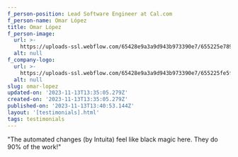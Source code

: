 ```yaml
---
f_person-position: Lead Software Engineer at Cal.com
f_person-name: Omar López
title: Omar López
f_person-image:
  url: >-
    https://uploads-ssl.webflow.com/65428e9a3a9d943b973390e7/655225e789f7cf3f273c1618_omar-lopez.jpeg
  alt: null
f_company-logo:
  url: >-
    https://uploads-ssl.webflow.com/65428e9a3a9d943b973390e7/655225fe5f7b80924ea36981_cal.com-logo.svg
  alt: null
slug: omar-lopez
updated-on: '2023-11-13T13:35:05.279Z'
created-on: '2023-11-13T13:35:05.279Z'
published-on: '2023-11-13T13:40:53.144Z'
layout: '[testimonials].html'
tags: testimonials
---
```


"The automated changes (by Intuita) feel like black magic here. They do 90% of the work!"
